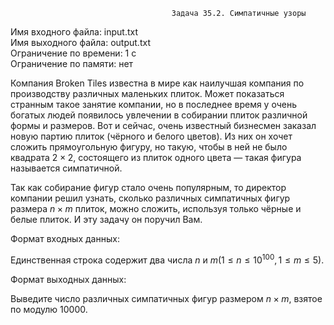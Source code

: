                                         Задача 35.2. Симпатичные узоры
Имя входного файла: input.txt                                                                                                   
Имя выходного файла: output.txt                                                                                                 
Ограничение по времени: 1 с                                                                                                     
Ограничение по памяти: нет                                                                                                      

Компания Broken Tiles известна в мире как наилучшая компания по производству различных маленьких плиток. Может показаться странным такое занятие компании, но в последнее время у очень богатых людей появилось увлечении в собирании плиток различной формы и размеров. Вот и сейчас, очень известный бизнесмен заказал новую партию плиток (чёрного и белого цветов). Из них он хочет сложить прямоугольную фигуру, но такую, чтобы в ней не было квадрата $2 × 2$, состоящего из плиток одного цвета — такая фигура называется симпатичной.

Так как собирание фигур стало очень популярным, то директор компании решил узнать, сколько различных симпатичных фигур размера $n × m$ плиток, можно сложить, используя только чёрные и белые плиток. И эту задачу он поручил Вам.

Формат входных данных:

Единственная строка содержит два числа $n$ и $m (1 ≤ n ≤ 10^{100}, 1 ≤ m ≤ 5)$.

Формат выходных данных:

Выведите число различных симпатичных фигур размером $n × m$, взятое по модулю $10000$.
